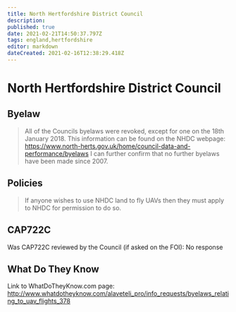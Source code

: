 ```yaml
---
title: North Hertfordshire District Council
description: 
published: true
date: 2021-02-21T14:50:37.797Z
tags: england,hertfordshire
editor: markdown
dateCreated: 2021-02-16T12:38:29.418Z
---
```


# North Hertfordshire District Council

## Byelaw
> All of the Councils byelaws were revoked, except for one on the 18th January 2018.
> This information can be found on the NHDC webpage:
> https://www.north-herts.gov.uk/home/council-data-and-performance/byelaws
> I can further confirm that no further byelaws have been made since 2007.


## Policies
> If anyone wishes to use NHDC land to fly UAVs then they must apply to NHDC for permission to
do so.

## CAP722C

Was CAP722C reviewed by the Council (if asked on the FOI): No response

## What Do They Know

Link to WhatDoTheyKnow.com page:
http://www.whatdotheyknow.com/alaveteli_pro/info_requests/byelaws_relating_to_uav_flights_378

